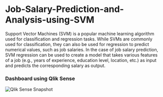 # Job-Salary-Prediction-and-Analysis-using-SVM
Support Vector Machines (SVM) is a popular machine learning algorithm used for classification and regression tasks. While SVMs are commonly used for classification, they can also be used for regression to predict numerical values, such as job salaries. In the case of job salary prediction, SVM regression can be used to create a model that takes various features of a job (e.g., years of experience, education level, location, etc.) as input and predicts the corresponding salary as output.

### Dashboard using Qlik Sense
 ![Qlik Sense Snapshot](https://github.com/usmaan0786/Job-Salary-Prediction-and-Analysis-using-SVM/assets/72275107/9d3123ee-d52e-452c-8942-0d4a5c9b034d)
